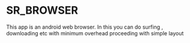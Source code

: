 # SR_BROWSER
This app is an android web browser. In this you can do surfing , downloading etc with minimum overhead proceeding with simple layout
